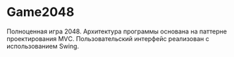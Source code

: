# Game2048

Полноценная игра 2048. Архитектура программы основана на паттерне проектирования MVС. Пользовательский интерфейс реализован с использованием Swing. 
